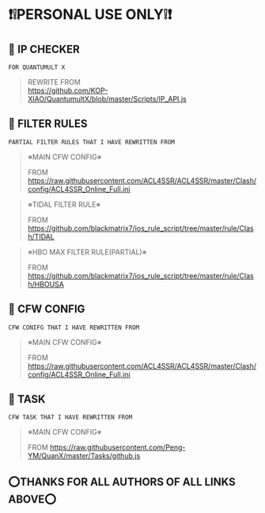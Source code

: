 # ❗❕PERSONAL USE ONLY❕❗ 
## 🔘 IP CHECKER
    FOR QUANTUMULT X
> REWRITE FROM  
> https://github.com/KOP-XIAO/QuantumultX/blob/master/Scripts/IP_API.js
 
## 🔘 FILTER RULES
    PARTIAL FILTER RULES THAT I HAVE REWRITTEN FROM
    
> ※MAIN CFW CONFIG※
> 
> FROM https://raw.githubusercontent.com/ACL4SSR/ACL4SSR/master/Clash/config/ACL4SSR_Online_Full.ini

> ※TIDAL FILTER RULE※
> 
> FROM https://github.com/blackmatrix7/ios_rule_script/tree/master/rule/Clash/TIDAL

> ※HBO MAX FILTER RULE(PARTIAL)※
> 
> FROM https://github.com/blackmatrix7/ios_rule_script/tree/master/rule/Clash/HBOUSA
## 🔘 CFW CONFIG
    CFW CONIFG THAT I HAVE REWRITTEN FROM
> ※MAIN CFW CONFIG※
> 
> FROM https://raw.githubusercontent.com/ACL4SSR/ACL4SSR/master/Clash/config/ACL4SSR_Online_Full.ini

## 🔘 TASK
    CFW TASK THAT I HAVE REWRITTEN FROM
> ※MAIN CFW CONFIG※
> 
> FROM https://raw.githubusercontent.com/Peng-YM/QuanX/master/Tasks/github.js
## ⭕THANKS FOR ALL AUTHORS OF ALL  LINKS ABOVE⭕



